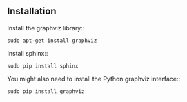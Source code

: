 Installation
------------

Install the graphviz library::
    
    sudo apt-get install graphviz

Install sphinx::

    sudo pip install sphinx

You might also need to install the Python graphviz interface::

    sudo pip install graphviz
